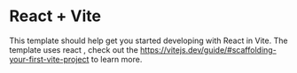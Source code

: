 # React + Vite

This template should help get you started developing with React in Vite. The template uses react , check out the https://vitejs.dev/guide/#scaffolding-your-first-vite-project to learn more.
